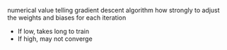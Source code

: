 numerical value telling gradient descent algorithm how strongly to adjust the weights and biases for each iteration
* If low, takes long to train 
* If high, may not converge